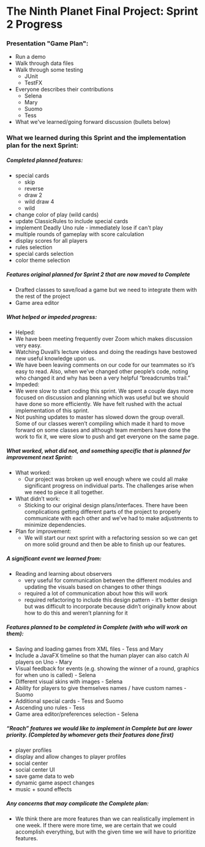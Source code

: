 # The Ninth Planet Final Project: Sprint 2 Progress

### Presentation "Game Plan":
* Run a demo
* Walk through data files
* Walk through some testing
    * JUnit
    * TestFX
* Everyone describes their contributions
    * Selena
    * Mary
    * Suomo
    * Tess
* What we've learned/going forward discussion (bullets below)

### What we learned during this Sprint and the implementation plan for the next Sprint:

##### Completed planned features:
* special cards
    * skip
    * reverse
    * draw 2
    * wild draw 4
    * wild
* change color of play (wild cards)
* update ClassicRules to include special cards
* implement Deadly Uno rule - immediately lose if can't play
* multiple rounds of gameplay with score calculation
* display scores for all players
* rules selection
* special cards selection
* color theme selection

##### Features original planned for Sprint 2 that are now moved to Complete
* Drafted classes to save/load a game but we need to integrate them with the rest of the project
* Game area editor

##### What helped or impeded progress:
* Helped:
* We have been meeting frequently over Zoom which makes discussion very easy.
* Watching Duvall’s lecture videos and doing the readings have bestowed new useful knowledge upon us.
* We have been leaving comments on our code for our teammates so it’s easy to read. Also, when we’ve changed other people’s code, noting who changed it and why has been a very helpful “breadcrumbs trail.”
* Impeded:
* We were slow to start coding this sprint. We spent a couple days more focused on discussion and planning which was useful but we should have done so more efficiently. We have felt rushed with the actual implementation of this sprint.	
* Not pushing updates to master has slowed down the group overall. Some of our classes weren’t compiling which made it hard to move forward on some classes and although team members have done the work to fix it, we were slow to push and get everyone on the same page.

##### What worked, what did not, and something specific that is planned for improvement next Sprint:
* What worked:
	* Our project was broken up well enough where we could all make significant progress on individual parts. The challenges arise when we need to piece it all together.
* What didn’t work:
	* Sticking to our original design plans/interfaces. There have been complications getting different parts of the project to properly communicate with each other and we’ve had to make adjustments to minimize dependencies.
* Plan for improvement:
	* We will start our next sprint with a refactoring session so we can get on more solid ground and then be able to finish up our features.

##### A significant event we learned from:
* Reading and learning about observers
    * very useful for communication between the different modules and updating the visuals based on changes to other things
    * required a lot of communication about how this will work
    * required refactoring to include this design pattern - it’s better design but was difficult to incorporate because didn’t originally know about how to do this and weren’t planning for it

##### Features planned to be completed in Complete (with who will work on them):
* Saving and loading games from XML files - Tess and Mary
* Include a JavaFX timeline so that the human player can also catch AI players on Uno - Mary
* Visual feedback for events (e.g. showing the winner of a round, graphics for when uno is called) - Selena
* Different visual skins with images - Selena
* Ability for players to give themselves names / have custom names - Suomo
* Additional special cards - Tess and Suomo
* Ascending uno rules - Tess
* Game area editor/preferences selection - Selena

##### “Reach” features we would like to implement in Complete but are lower priority. (Completed by whomever gets their features done first)
* player profiles
* display and allow changes to player profiles
* social center
* social center UI
* save game data to web
* dynamic game aspect changes
* music + sound effects

##### Any concerns that may complicate the Complete plan:
* We think there are more features than we can realistically implement in one week. If there were more time, we are certain that we could accomplish everything, but with the given time we will have to prioritize features.